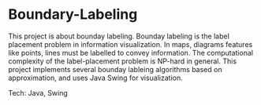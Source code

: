 Boundary-Labeling
================
This project is about bounday labeling. Bounday labeling is the label placement problem in information visualization. In maps, diagrams
features like points, lines must be labelled to convey information. The computational complexity of the label-placement problem is 
NP-hard in general. This project implements several bounday lableing algorithms based on approximation, and uses Java Swing for
visualization.

Tech: Java, Swing
